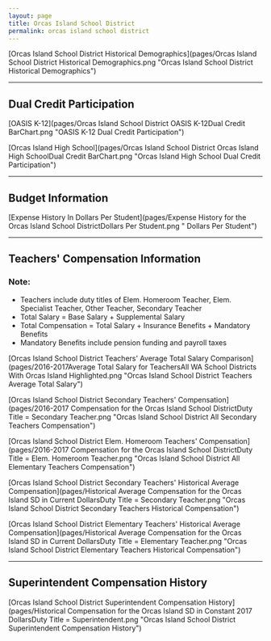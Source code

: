 ```yaml
---
layout: page
title: Orcas Island School District
permalink: orcas island school district
---
```



[Orcas Island School District Historical Demographics](pages/Orcas Island School District Historical Demographics.png "Orcas Island School District Historical Demographics")

___

## Dual Credit Participation

[OASIS K-12](pages/Orcas Island School District OASIS K-12Dual Credit BarChart.png "OASIS K-12 Dual Credit Participation")

[Orcas Island High School](pages/Orcas Island School District Orcas Island High SchoolDual Credit BarChart.png "Orcas Island High School Dual Credit Participation")


___

## Budget Information

[Expense History In Dollars Per Student](pages/Expense History for the Orcas Island School DistrictDollars Per Student.png " Dollars Per Student")


___

## Teachers' Compensation Information
### Note:
- Teachers include duty titles of Elem. Homeroom Teacher, Elem. Specialist Teacher, Other Teacher, Secondary Teacher
- Total Salary = Base Salary + Supplemental Salary
- Total Compensation = Total Salary + Insurance Benefits + Mandatory Benefits
- Mandatory Benefits include pension funding and payroll taxes

[Orcas Island School District Teachers' Average Total Salary Comparison](pages/2016-2017Average Total Salary for TeachersAll WA School Districts With Orcas Island Highlighted.png "Orcas Island School District Teachers Average Total Salary")

[Orcas Island School District Secondary Teachers' Compensation](pages/2016-2017 Compensation for the Orcas Island School DistrictDuty Title = Secondary Teacher.png "Orcas Island School District All Secondary Teachers Compensation")

[Orcas Island School District Elem. Homeroom Teachers' Compensation](pages/2016-2017 Compensation for the Orcas Island School DistrictDuty Title = Elem. Homeroom Teacher.png "Orcas Island School District All Elementary Teachers Compensation")

[Orcas Island School District Secondary Teachers' Historical Average Compensation](pages/Historical Average Compensation for the Orcas Island SD in Current DollarsDuty Title = Secondary Teacher.png "Orcas Island School District Secondary Teachers Historical Compensation")

[Orcas Island School District Elementary Teachers' Historical Average Compensation](pages/Historical Average Compensation for the Orcas Island SD in Current DollarsDuty Title = Elementary Teacher.png "Orcas Island School District Elementary Teachers Historical Compensation")


___

## Superintendent Compensation History

[Orcas Island School District Superintendent Compensation History](pages/Historical Compensation for the Orcas Island SD in Constant 2017 DollarsDuty Title = Superintendent.png "Orcas Island School District Superintendent Compensation History")

